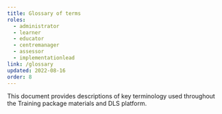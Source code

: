 ```yaml
---
title: Glossary of terms
roles:
  - administrator
  - learner
  - educator
  - centremanager
  - assessor
  - implementationlead
link: /glossary
updated: 2022-08-16
order: 8
---
```

This document provides descriptions of key terminology used throughout the Training package materials and DLS platform.​
